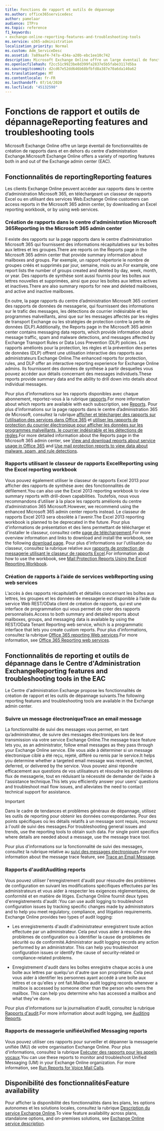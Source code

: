 ```yaml
---
title: Fonctions de rapport et outils de dépannage
ms.author: office365servicedesc
author: pamelaar
audience: ITPro
ms.topic: reference
f1_keywords:
- exchange-online-reporting-features-and-troubleshooting-tools
ms.service: o365-administration
localization_priority: Normal
ms.custom: Adm_ServiceDesc
ms.assetid: 7a89aaf4-747a-434a-a20b-ebc1ee10c742
description: Microsoft Exchange Online offre un large éventail de fonctionnalités de création de rapports dans et en dehors du centre d’administration Exchange.
ms.openlocfilehash: f2cc51c9923be8d399fa2837e5b5fabe3117d5ba
ms.sourcegitcommit: d2cd67e52dd646b68bfbfd8a387e70a6da140a62
ms.translationtype: MT
ms.contentlocale: fr-FR
ms.lasthandoff: 07/14/2020
ms.locfileid: "45132598"
---
```

# <a name="reporting-features-and-troubleshooting-tools"></a><span data-ttu-id="6252b-103">Fonctions de rapport et outils de dépannage</span><span class="sxs-lookup"><span data-stu-id="6252b-103">Reporting features and troubleshooting tools</span></span>

<span data-ttu-id="6252b-104">Microsoft Exchange Online offre un large éventail de fonctionnalités de création de rapports dans et en dehors du centre d’administration Exchange.</span><span class="sxs-lookup"><span data-stu-id="6252b-104">Microsoft Exchange Online offers a variety of reporting features both in and out of the Exchange admin center (EAC).</span></span>
  
## <a name="reporting-features"></a><span data-ttu-id="6252b-105">Fonctionnalités de reporting</span><span class="sxs-lookup"><span data-stu-id="6252b-105">Reporting features</span></span>

<span data-ttu-id="6252b-106">Les clients Exchange Online peuvent accéder aux rapports dans le centre d’administration Microsoft 365, en téléchargeant un classeur de rapports Excel ou en utilisant des services Web.</span><span class="sxs-lookup"><span data-stu-id="6252b-106">Exchange Online customers can access reports in the Microsoft 365 admin center, by downloading an Excel reporting workbook, or by using web services.</span></span>
  
### <a name="reporting-in-the-microsoft-365-admin-center"></a><span data-ttu-id="6252b-107">Création de rapports dans le centre d’administration Microsoft 365</span><span class="sxs-lookup"><span data-stu-id="6252b-107">Reporting in the Microsoft 365 admin center</span></span>

<span data-ttu-id="6252b-108">Il existe des rapports sur la page rapports dans le centre d’administration Microsoft 365 qui fournissent des informations récapitulatives sur les boîtes aux lettres et les groupes.</span><span class="sxs-lookup"><span data-stu-id="6252b-108">There are reports on the Reports page in the Microsoft 365 admin center that provide summary information about mailboxes and groups.</span></span> <span data-ttu-id="6252b-109">Par exemple, un rapport répertorie le nombre de groupes créés et supprimés par jour, semaine, mois ou an.</span><span class="sxs-lookup"><span data-stu-id="6252b-109">For example, one report lists the number of groups created and deleted by day, week, month, or year.</span></span> <span data-ttu-id="6252b-110">Des rapports de synthèse sont aussi fournis pour les boîtes aux lettres nouvelles et supprimées, ainsi que pour les boîtes aux lettres actives et inactives.</span><span class="sxs-lookup"><span data-stu-id="6252b-110">There are also summary reports for new and deleted mailboxes, and active and inactive mailboxes.</span></span> 
  
<span data-ttu-id="6252b-111">En outre, la page rapports du centre d’administration Microsoft 365 contient des rapports de données de messagerie, qui fournissent des informations sur le trafic des messages, les détections de courrier indésirable et les programmes malveillants, ainsi que sur les messages affectés par les règles de transport Exchange ou les stratégies de protection contre la perte de données (DLP).</span><span class="sxs-lookup"><span data-stu-id="6252b-111">Additionally, the Reports page in the Microsoft 365 admin center contains messaging data reports, which provide information about message traffic, spam and malware detections, and messages affected by Exchange Transport Rules or Data Loss Prevention (DLP) policies.</span></span> <span data-ttu-id="6252b-112">Les rapports améliorés pour la protection, les règles et la prévention des pertes de données (DLP) offrent une utilisation interactive des rapports aux administrateurs Exchange Online.</span><span class="sxs-lookup"><span data-stu-id="6252b-112">The enhanced reports for protection, rules, and DLP offer an interactive reporting experience for Exchange Online admins.</span></span> <span data-ttu-id="6252b-113">Ils fournissent des données de synthèse à partir desquelles vous pouvez accéder aux détails concernant des messages individuels.</span><span class="sxs-lookup"><span data-stu-id="6252b-113">These reports provide summary data and the ability to drill down into details about individual messages.</span></span>
  
<span data-ttu-id="6252b-114">Pour plus d’informations sur les rapports disponibles avec chaque abonnement, reportez-vous à la rubrique [rapports](../office-365-platform-service-description/reports.md).</span><span class="sxs-lookup"><span data-stu-id="6252b-114">For more information about which reports are available with each subscription, see [Reports](../office-365-platform-service-description/reports.md).</span></span> <span data-ttu-id="6252b-115">Pour plus d’informations sur la page rapports dans le centre d’administration 365 de Microsoft, consultez la rubrique [afficher et télécharger des rapports sur l’utilisation des services dans Office 365](https://go.microsoft.com/fwlink/p/?LinkId=401187) et [utiliser les rapports de protection du courrier électronique pour afficher les données sur les programmes malveillants, le courrier indésirable et les détections de règles](https://go.microsoft.com/fwlink/p/?LinkID=401102).</span><span class="sxs-lookup"><span data-stu-id="6252b-115">For more detailed information about the Reports page in the Microsoft 365 admin center, see [View and download reports about service usage in Office 365](https://go.microsoft.com/fwlink/p/?LinkId=401187) and [Use mail protection reports to view data about malware, spam, and rule detections](https://go.microsoft.com/fwlink/p/?LinkID=401102).</span></span>
  
### <a name="reporting-using-the-excel-reporting-workbook"></a><span data-ttu-id="6252b-116">Rapports utilisant le classeur de rapports Excel</span><span class="sxs-lookup"><span data-stu-id="6252b-116">Reporting using the Excel reporting workbook</span></span>

<span data-ttu-id="6252b-117">Vous pouvez également utiliser le classeur de rapports Excel 2013 pour afficher des rapports de synthèse avec des fonctionnalités de défilement.</span><span class="sxs-lookup"><span data-stu-id="6252b-117">You can also use the Excel 2013 reporting workbook to view summary reports with drill-down capabilities.</span></span> <span data-ttu-id="6252b-118">Toutefois, nous vous recommandons d’utiliser à la place les rapports améliorés du centre d’administration 365 Microsoft.</span><span class="sxs-lookup"><span data-stu-id="6252b-118">However, we recommend using the enhanced Microsoft 365 admin center reports instead.</span></span> <span data-ttu-id="6252b-119">Le classeur de rapports Excel 2013 sera obsolète à l'avenir.</span><span class="sxs-lookup"><span data-stu-id="6252b-119">The Excel 2013 reporting workbook is planned to be deprecated in the future.</span></span> <span data-ttu-id="6252b-120">Pour plus d'informations de présentation et des liens permettant de télécharger et d'installer le classeur, consultez cette [page de téléchargement](https://go.microsoft.com/fwlink/p/?LinkId=271776).</span><span class="sxs-lookup"><span data-stu-id="6252b-120">For more overview information and links to download and install the workbook, see the following [download page](https://go.microsoft.com/fwlink/p/?LinkId=271776).</span></span> <span data-ttu-id="6252b-121">Pour plus d'informations sur l'utilisation du classeur, consultez la rubrique relative aux [rapports de protection de messagerie utilisant le classeur de rapports Excel](https://go.microsoft.com/fwlink/p/?LinkId=285211).</span><span class="sxs-lookup"><span data-stu-id="6252b-121">For information about how to use the workbook, see [Mail Protection Reports Using the Excel Reporting Workbook](https://go.microsoft.com/fwlink/p/?LinkId=285211).</span></span> 
  
### <a name="reporting-using-web-services"></a><span data-ttu-id="6252b-122">Création de rapports à l’aide de services web</span><span class="sxs-lookup"><span data-stu-id="6252b-122">Reporting using web services</span></span>

<span data-ttu-id="6252b-123">L’accès à des rapports récapitulatifs et détaillés concernant les boîtes aux lettres, les groupes et les données de messagerie est disponible à l’aide du service Web REST/OData client de création de rapports, qui est une interface de programmation qui vous permet de créer des rapports personnalisés.</span><span class="sxs-lookup"><span data-stu-id="6252b-123">Access to both summary and detailed reports about mailboxes, groups, and messaging data is available by using the REST/OData Tenant Reporting web service, which is a programmatic interface that lets you create custom reports.</span></span> <span data-ttu-id="6252b-124">Pour plus d’informations, consultez la rubrique [Office 365 reporting Web services](https://go.microsoft.com/fwlink/p/?LinkId=287041).</span><span class="sxs-lookup"><span data-stu-id="6252b-124">For more information, see [Office 365 Reporting web services](https://go.microsoft.com/fwlink/p/?LinkId=287041).</span></span>
  
## <a name="reporting-features-and-troubleshooting-tools-in-the-eac"></a><span data-ttu-id="6252b-125">Fonctionnalités de reporting et outils de dépannage dans le Centre d'Administration Exchange</span><span class="sxs-lookup"><span data-stu-id="6252b-125">Reporting features and troubleshooting tools in the EAC</span></span>

<span data-ttu-id="6252b-126">Le Centre d'administration Exchange propose les fonctionnalités de création de rapport et les outils de dépannage suivants.</span><span class="sxs-lookup"><span data-stu-id="6252b-126">The following reporting features and troubleshooting tools are available in the Exchange admin center.</span></span>
  
### <a name="trace-an-email-message"></a><span data-ttu-id="6252b-127">Suivre un message électronique</span><span class="sxs-lookup"><span data-stu-id="6252b-127">Trace an email message</span></span>

<span data-ttu-id="6252b-128">La fonctionnalité de suivi des messages vous permet, en tant qu’administrateur, de suivre des messages électroniques lors de leur transmission via votre service Exchange Online.</span><span class="sxs-lookup"><span data-stu-id="6252b-128">The message trace feature lets you, as an administrator, follow email messages as they pass through your Exchange Online service.</span></span> <span data-ttu-id="6252b-129">Elle vous aide à déterminer si un message électronique ciblé a été reçu, rejeté, différé ou remis par le service.</span><span class="sxs-lookup"><span data-stu-id="6252b-129">It helps you determine whether a targeted email message was received, rejected, deferred, or delivered by the service.</span></span> <span data-ttu-id="6252b-130">Vous pouvez ainsi répondre efficacement aux questions de vos utilisateurs et résoudre les problèmes de flux de messagerie, tout en réduisant la nécessité de demander de l'aide à l'assistance technique.</span><span class="sxs-lookup"><span data-stu-id="6252b-130">This lets you efficiently answer your users' questions and troubleshoot mail flow issues, and alleviates the need to contact technical support for assistance.</span></span>
  
> [!IMPORTANT]
> <span data-ttu-id="6252b-p107">Dans le cadre de tendances et problèmes généraux de dépannage, utilisez les outils de reporting pour obtenir les données correspondantes. Pour des points spécifiques où les détails relatifs à un message sont requis, recourez à l'outil de suivi des messages.</span><span class="sxs-lookup"><span data-stu-id="6252b-p107">For troubleshooting general issues and trends, use the reporting tools to obtain such data. For single point specifics where details are needed about a message, use the message trace tool.</span></span> 
  
<span data-ttu-id="6252b-133">Pour plus d'informations sur la fonctionnalité de suivi des messages, consultez la rubrique relative au [suivi des messages électroniques](https://go.microsoft.com/fwlink/p/?LinkId=271777).</span><span class="sxs-lookup"><span data-stu-id="6252b-133">For more information about the message trace feature, see [Trace an Email Message](https://go.microsoft.com/fwlink/p/?LinkId=271777).</span></span>
  
### <a name="auditing-reports"></a><span data-ttu-id="6252b-134">Rapports d'audit</span><span class="sxs-lookup"><span data-stu-id="6252b-134">Auditing reports</span></span>

<span data-ttu-id="6252b-p108">Vous pouvez utiliser l'enregistrement d'audit pour résoudre des problèmes de configuration en suivant les modifications spécifiques effectuées par les administrateurs et vous aider à respecter les exigences réglementaires, de conformité et en matière de litiges. Exchange Online fournit deux types d'enregistrements d'audit :</span><span class="sxs-lookup"><span data-stu-id="6252b-p108">You can use audit logging to troubleshoot configuration issues by tracking specific changes made by administrators and to help you meet regulatory, compliance, and litigation requirements. Exchange Online provides two types of audit logging:</span></span>
  
- <span data-ttu-id="6252b-p109">Les enregistrements d'audit d'administrateur enregistrent toute action effectuée par un administrateur. Cela peut vous aider à résoudre des problèmes de configuration ou à identifier la cause de problèmes de sécurité ou de conformité.</span><span class="sxs-lookup"><span data-stu-id="6252b-p109">Administrator audit logging records any action performed by an administrator. This can help you troubleshoot configuration issues or identify the cause of security-related or compliance-related problems.</span></span> 
    
- <span data-ttu-id="6252b-p110">Enregistrement d'audit dans les boîtes enregistre chaque accès à une boîte aux lettres par quelqu'un d'autre que son propriétaire. Cela peut vous aider à identifier les personnes ayant accédé à une boîte aux lettres et ce qu'elles y ont fait.</span><span class="sxs-lookup"><span data-stu-id="6252b-p110">Mailbox audit logging records whenever a mailbox is accessed by someone other than the person who owns the mailbox. This can help you determine who has accessed a mailbox and what they've done.</span></span> 
    
<span data-ttu-id="6252b-141">Pour plus d'informations sur la journalisation d'audit, consultez la rubrique [Rapports d'audit](https://go.microsoft.com/fwlink/p/?LinkId=271779).</span><span class="sxs-lookup"><span data-stu-id="6252b-141">For more information about audit logging, see [Auditing Reports](https://go.microsoft.com/fwlink/p/?LinkId=271779).</span></span>
  
### <a name="unified-messaging-reports"></a><span data-ttu-id="6252b-142">Rapports de messagerie unifiée</span><span class="sxs-lookup"><span data-stu-id="6252b-142">Unified Messaging reports</span></span>

<span data-ttu-id="6252b-p111">Vous pouvez utiliser ces rapports pour surveiller et dépanner la messagerie unifiée (MU) de votre organisation Exchange Online. Pour plus d'informations, consultez la rubrique [Exécuter des rapports pour les appels vocaux](https://go.microsoft.com/fwlink/p/?LinkId=287042).</span><span class="sxs-lookup"><span data-stu-id="6252b-p111">You can use these reports to monitor and troubleshoot Unified Messaging (UM) in your Exchange Online organization. For more information, see [Run Reports for Voice Mail Calls](https://go.microsoft.com/fwlink/p/?LinkId=287042).</span></span>
  
## <a name="feature-availability"></a><span data-ttu-id="6252b-145">Disponibilité des fonctionnalités</span><span class="sxs-lookup"><span data-stu-id="6252b-145">Feature availability</span></span>

<span data-ttu-id="6252b-146">Pour afficher la disponibilité des fonctionnalités dans les plans, les options autonomes et les solutions locales, consultez la rubrique [Description du service Exchange Online](exchange-online-service-description.md).</span><span class="sxs-lookup"><span data-stu-id="6252b-146">To view feature availability across plans, standalone options, and on-premises solutions, see [Exchange Online service description](exchange-online-service-description.md).</span></span>
  

